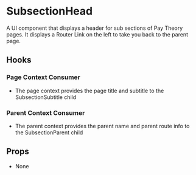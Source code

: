 # SubsectionHead

A UI component that displays a header for sub sections of Pay Theory pages. It displays a Router Link on the left to take you back to the parent page.

## Hooks

### Page Context Consumer

- The page context provides the page title and subtitle to the SubsectionSubtitle child

### Parent Context Consumer

- The parent context provides the parent name and parent route info to the SubsectionParent child

## Props

- None
